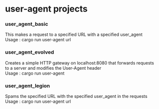 # user-agent projects
### user_agent_basic
This makes a request to a specified URL with a specified user_agent  
Usage : cargo run user-agent url  

### user_agent_evolved
Creates a simple HTTP gateway on localhost:8080 that forwards requests to a server   and modifies the User-Agent header  
Usage : cargo run user-agent

### user_agent_legion 
Spams the specified URL with the specified user_agent in the requests  
Usage : cargo run user-agent url  
